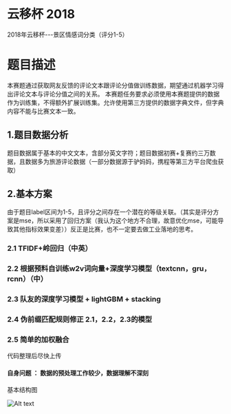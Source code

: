 # 云移杯 2018
2018年云移杯---景区情感词分类（评分1-5）

# 题目描述
本赛题通过获取网友反馈的评论文本跟评论分值做训练数据，期望通过机器学习得出评论文本与评论分值之间的关系。
本赛题任务要求必须使用本赛题提供的数据作为训练集，不得额外扩展训练集。允许使用第三方提供的数据字典文件，但字典内容不能与比赛文本一致。

## 1.题目数据分析
题目数据属于基本的中文文本，含部分英文字符；题目数据初赛+复赛约三万数据，且数据多为旅游评论数据（一部分数据源于驴妈妈，携程等第三方平台爬虫获取）

## 2.基本方案
由于题目label区间为1-5，且评分之间存在一个潜在的等级关联。（其实是评分方案是mse，所以采用了回归方案（我认为这个地方不合理，故意优化mse，可能导致其他指标效果变差））反正是比赛，也不一定要去做工业落地的思考。
### 2.1 TFIDF+岭回归（中英）

### 2.2 根据预料自训练w2v词向量+深度学习模型（textcnn，gru，rcnn）（中）

### 2.3 队友的深度学习模型 + lightGBM + stacking

### 2.4 伪前缀匹配规则修正 2.1，2.2，2.3的模型

### 2.5 简单的加权融合

代码整理后尽快上传

#### 自身问题 ： 数据的预处理工作较少，数据理解不深刻

基本结构图

![Alt text](https://github.com/ZS167275/YunYiCup_2018/edit/master/1.png)
